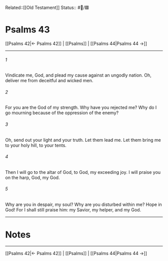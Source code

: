 Related::[[Old Testament]]
Status:: #📖/🟥
# Psalms 43

[[Psalms 42|← Psalms 42]] | [[Psalms]] | [[Psalms 44|Psalms 44 →]]
***



###### 1 
Vindicate me, God, and plead my cause against an ungodly nation. Oh, deliver me from deceitful and wicked men. 

###### 2 
For you are the God of my strength. Why have you rejected me? Why do I go mourning because of the oppression of the enemy? 

###### 3 
Oh, send out your light and your truth. Let them lead me. Let them bring me to your holy hill, to your tents. 

###### 4 
Then I will go to the altar of God, to God, my exceeding joy. I will praise you on the harp, God, my God. 

###### 5 
Why are you in despair, my soul? Why are you disturbed within me? Hope in God! For I shall still praise him: my Savior, my helper, and my God.

---
# Notes


***
[[Psalms 42|← Psalms 42]] | [[Psalms]] | [[Psalms 44|Psalms 44 →]]

